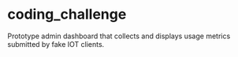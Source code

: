 # coding_challenge
Prototype admin dashboard that collects and displays usage metrics submitted by fake IOT clients.

